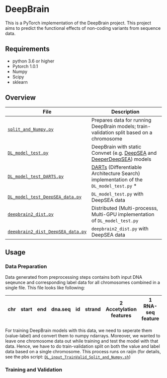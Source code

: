 # DeepBrain
This is a PyTorch implementation of the DeepBrain project. This project aims to predict the functional effects of non-coding variants from sequence data.

## Requirements
- python 3.6 or higher
- Pytorch 1.0.1
- Numpy
- Scipy
- sklearn

## Overview
| File | Description |
| --- | --- |
| [```split_and_Numpy.py```](https://github.com/Akmazad/deepBrain/blob/master/Training%202/split_and_Numpy.py) | Prepares data for running DeepBrain models; train-validation split based on a chromosome |
| [```DL_model_test.py```](https://github.com/Akmazad/deepBrain/blob/master/Training%202/DL_model_test.py) | DeepBrain with static Convnet (e.g. [DeepSEA](https://github.com/FunctionLab/selene/blob/master/models/deepsea.py) and [DeeperDeepSEA](https://github.com/FunctionLab/selene/blob/master/tutorials/quickstart_training/deeperdeepsea.py)) models |
| [```DL_model_test_DARTS.py```](https://github.com/Akmazad/deepBrain/blob/master/Training%202/DL_model_test_DARTS.py) | [DARTs](https://github.com/quark0/darts) (Differentiable Architecture Search) implementation of the ```DL_model_test.py``` * | 
| [```DL_model_test_DeepSEA_data.py```](https://github.com/Akmazad/deepBrain/blob/master/Training%202/DL_model_test_DeepSEA_data.py) | ```DL_model_test.py``` with DeepSEA data |
| [```deepbrain2_dist.py```](https://github.com/Akmazad/deepBrain/blob/master/Training%202/deepbrain2_dist.py) | Distributed (Multi-processs, Multi-GPU implementation of ```DL_model_test.py``` |
| [```deepbrain2_dist_DeepSEA_data.py```](https://github.com/Akmazad/deepBrain/blob/master/Training%202/deepbrain2_dist_DeepSEA_data.py) | ```deepbrain2_dist.py``` with DeepSEA data |

## Usage
### Data Preparation
Data generated from preprocessing steps contains both input DNA seqeunce and corresponding label data for all chromosomes combined in a single file. This file looks like following:

| chr | start | end | dna.seq | id | strand | 2 Accetylation features | 1 RNA-seq feature | 128 TF features |
| --- | --- | --- | --- | --- | --- | --- | --- | --- |

For training DeepBrain models with this data, we need to seperate them (value-label) and convert them to numpy ndarrays. Moreover, we wanted to leave one chromosome data out while training and test the model with that data. Hence, we have to do train-validation split on both the value and label data based on a single chromosome. This process runs on raijin (for details, see the pbs script: [```DL_input_TrainValid_Split_and_Numpy.sh```](https://github.com/Akmazad/deepBrain/blob/master/Training%202/pbs%20scripts/DL_input_TrainValid_Split_and_Numpy.sh))

### Training and Validation
 
